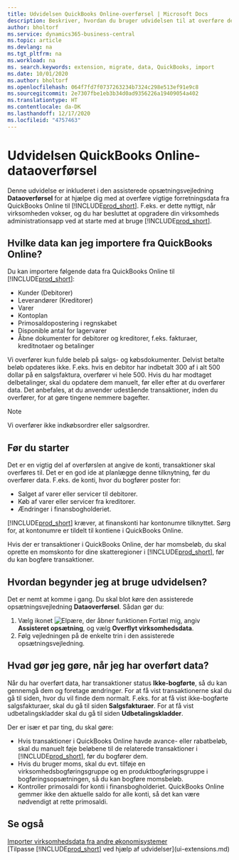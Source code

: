```yaml
---
title: Udvidelsen QuickBooks Online-overførsel | Microsoft Docs
description: Beskriver, hvordan du bruger udvidelsen til at overføre debitorer, kreditorer, varer og konti fra QuickBooks Online til Business Central.
author: bholtorf
ms.service: dynamics365-business-central
ms.topic: article
ms.devlang: na
ms.tgt_pltfrm: na
ms.workload: na
ms. search.keywords: extension, migrate, data, QuickBooks, import
ms.date: 10/01/2020
ms.author: bholtorf
ms.openlocfilehash: 064f7fd7f0737263234b7324c298e513ef91e9c8
ms.sourcegitcommit: 2e7307fbe1eb3b34d0ad9356226a19409054a402
ms.translationtype: HT
ms.contentlocale: da-DK
ms.lasthandoff: 12/17/2020
ms.locfileid: "4757463"
---
```

# <a name="the-quickbooks-online-data-migration-extension"></a>Udvidelsen QuickBooks Online-dataoverførsel

Denne udvidelse er inkluderet i den assisterede opsætningsvejledning **Dataoverførsel** for at hjælpe dig med at overføre vigtige forretningsdata fra QuickBooks Online til [!INCLUDE[prod_short](includes/prod_short.md)]. F.eks. er dette nyttigt, når virksomheden vokser, og du har besluttet at opgradere din virksomheds administrationsapp ved at starte med at bruge [!INCLUDE[prod_short](includes/prod_short.md)].

## <a name="what-data-can-i-import-from-quickbooks-online"></a>Hvilke data kan jeg importere fra QuickBooks Online?

Du kan importere følgende data fra QuickBooks Online til [!INCLUDE[prod_short](includes/prod_short.md)]:  

* Kunder (Debitorer)
* Leverandører (Kreditorer)
* Varer
* Kontoplan
* Primosaldopostering i regnskabet
* Disponible antal for lagervarer
* Åbne dokumenter for debitorer og kreditorer, f.eks. fakturaer, kreditnotaer og betalinger

Vi overfører kun fulde beløb på salgs- og købsdokumenter. Delvist betalte beløb opdateres ikke. F.eks. hvis en debitor har indbetalt 300 af i alt 500 dollar på en salgsfaktura, overfører vi hele 500. Hvis du har modtaget delbetalinger, skal du opdatere dem manuelt, før eller efter at du overfører data. Det anbefales, at du anvender udestående transaktioner, inden du overfører, for at gøre tingene nemmere bagefter.

> [!NOTE]  
> Vi overfører ikke indkøbsordrer eller salgsordrer.

## <a name="before-you-start"></a>Før du starter

Det er en vigtig del af overførslen at angive de konti, transaktioner skal overføres til. Det er en god ide at planlægge denne tilknytning, før du overfører data. F.eks. de konti, hvor du bogfører poster for:  

* Salget af varer eller servicer til debitorer.
* Køb af varer eller servicer fra kreditorer.  
* Ændringer i finansbogholderiet.  

[!INCLUDE[prod_short](includes/prod_short.md)] kræver, at finanskonti har kontonumre tilknyttet. Sørg for, at kontonumre er tildelt til kontiene i QuickBooks Online.

Hvis der er transaktioner i QuickBooks Online, der har momsbeløb, du skal oprette en momskonto for dine skatteregioner i [!INCLUDE[prod_short](includes/prod_short.md)], før du kan bogføre transaktioner.

## <a name="how-do-i-start-using-the-extension"></a>Hvordan begynder jeg at bruge udvidelsen?

Det er nemt at komme i gang. Du skal blot køre den assisterede opsætningsvejledning **Dataoverførsel**. Sådan gør du:

1. Vælg ikonet ![Elpære, der åbner funktionen Fortæl mig](media/ui-search/search_small.png "Fortæl mig, hvad du vil foretage dig"), angiv **Assisteret opsætning**, og vælg **Overflyt virksomhedsdata**.
2. Følg vejledningen på de enkelte trin i den assisterede opsætningsvejledning.

## <a name="what-do-i-do-after-i-migrate-data"></a>Hvad gør jeg gøre, når jeg har overført data?

Når du har overført data, har transaktioner status **Ikke-bogførte**, så du kan gennemgå dem og foretage ændringer. For at få vist transaktionerne skal du gå til siden, hvor du vil finde dem normalt. F.eks. for at få vist ikke-bogførte salgsfakturaer, skal du gå til siden **Salgsfakturaer**. For at få vist udbetalingskladder skal du gå til siden **Udbetalingskladder**.  

Der er især et par ting, du skal gøre:

* Hvis transaktioner i QuickBooks Online havde avance- eller rabatbeløb, skal du manuelt føje beløbene til de relaterede transaktioner i [!INCLUDE[prod_short](includes/prod_short.md)], før du bogfører dem.
* Hvis du bruger moms, skal du evt. tilføje en virksomhedsbogføringsgruppe og en produktbogføringsgruppe i bogføringsopsætningen, så du kan bogføre momsbeløb.
* Kontroller primosaldi for konti i finansbogholderiet. QuickBooks Online gemmer ikke den aktuelle saldo for alle konti, så det kan være nødvendigt at rette primosaldi.

## <a name="see-also"></a>Se også

[Importer virksomhedsdata fra andre økonomisystemer](across-import-data-configuration-packages.md)  
[Tilpasse [!INCLUDE[prod_short](includes/prod_short.md)] ved hjælp af udvidelser](ui-extensions.md)  
